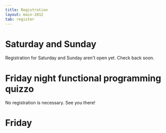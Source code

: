 ```yaml
---
title: Registration
layout: main-2012
tab: register
---
```


# Saturday and Sunday #

Registration for Saturday and Sunday aren't open yet. Check back soon.

# Friday night functional programming quizzo #

No registration is necessary. See you there!

# Friday #

